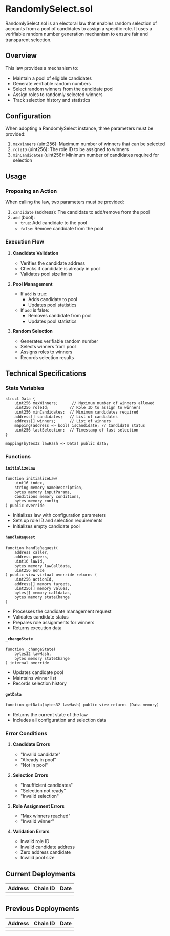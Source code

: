 # RandomlySelect.sol

RandomlySelect.sol is an electoral law that enables random selection of accounts from a pool of candidates to assign a specific role. It uses a verifiable random number generation mechanism to ensure fair and transparent selection.

## Overview

This law provides a mechanism to:
- Maintain a pool of eligible candidates
- Generate verifiable random numbers
- Select random winners from the candidate pool
- Assign roles to randomly selected winners
- Track selection history and statistics

## Configuration

When adopting a RandomlySelect instance, three parameters must be provided:

1. `maxWinners` (uint256): Maximum number of winners that can be selected
2. `roleID` (uint256): The role ID to be assigned to winners
3. `minCandidates` (uint256): Minimum number of candidates required for selection

## Usage

### Proposing an Action

When calling the law, two parameters must be provided:

1. `candidate` (address): The candidate to add/remove from the pool
2. `add` (bool): 
   - `true`: Add candidate to the pool
   - `false`: Remove candidate from the pool

### Execution Flow

1. **Candidate Validation**
   - Verifies the candidate address
   - Checks if candidate is already in pool
   - Validates pool size limits

2. **Pool Management**
   - If `add` is true:
     - Adds candidate to pool
     - Updates pool statistics
   - If `add` is false:
     - Removes candidate from pool
     - Updates pool statistics

3. **Random Selection**
   - Generates verifiable random number
   - Selects winners from pool
   - Assigns roles to winners
   - Records selection results

## Technical Specifications

### State Variables

```solidity
struct Data {
    uint256 maxWinners;      // Maximum number of winners allowed
    uint256 roleId;         // Role ID to assign to winners
    uint256 minCandidates;  // Minimum candidates required
    address[] candidates;   // List of candidates
    address[] winners;      // List of winners
    mapping(address => bool) isCandidate; // Candidate status
    uint256 lastSelection;  // Timestamp of last selection
}

mapping(bytes32 lawHash => Data) public data;
```

### Functions

#### `initializeLaw`
```solidity
function initializeLaw(
    uint16 index,
    string memory nameDescription,
    bytes memory inputParams,
    Conditions memory conditions,
    bytes memory config
) public override
```
- Initializes law with configuration parameters
- Sets up role ID and selection requirements
- Initializes empty candidate pool

#### `handleRequest`
```solidity
function handleRequest(
    address caller,
    address powers,
    uint16 lawId,
    bytes memory lawCalldata,
    uint256 nonce
) public view virtual override returns (
    uint256 actionId,
    address[] memory targets,
    uint256[] memory values,
    bytes[] memory calldatas,
    bytes memory stateChange
)
```
- Processes the candidate management request
- Validates candidate status
- Prepares role assignments for winners
- Returns execution data

#### `_changeState`
```solidity
function _changeState(
    bytes32 lawHash,
    bytes memory stateChange
) internal override
```
- Updates candidate pool
- Maintains winner list
- Records selection history

#### `getData`
```solidity
function getData(bytes32 lawHash) public view returns (Data memory)
```
- Returns the current state of the law
- Includes all configuration and selection data

### Error Conditions

1. **Candidate Errors**
   - "Invalid candidate"
   - "Already in pool"
   - "Not in pool"

2. **Selection Errors**
   - "Insufficient candidates"
   - "Selection not ready"
   - "Invalid selection"

3. **Role Assignment Errors**
   - "Max winners reached"
   - "Invalid winner"

4. **Validation Errors**
   - Invalid role ID
   - Invalid candidate address
   - Zero address candidate
   - Invalid pool size

## Current Deployments

| Address | Chain ID | Date |
| ------- | -------- | ---- |
|         |          |      |

## Previous Deployments

| Address | Chain ID | Date |
| ------- | -------- | ---- |
|         |          |      |

